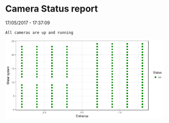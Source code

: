 Camera Status report
================
17/05/2017 - 17:37:09

    All cameras are up and running

![](camreport_files/figure-markdown_github/unnamed-chunk-2-1.png)
